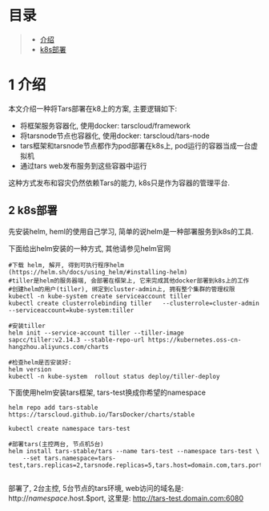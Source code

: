 
# 目录
> * [介绍](#chapter-1)
> * [k8s部署](#chapter-2)

# 1 <a id="chapter-1"></a>介绍

本文介绍一种将Tars部署在k8上的方案, 主要逻辑如下:
- 将框架服务容器化, 使用docker: tarscloud/framework
- 将tarsnode节点也容器化, 使用docker: tarscloud/tars-node
- tars框架和tarsnode节点都作为pod部署在k8s上, pod运行的容器当成一台虚拟机
- 通过tars web发布服务到这些容器中运行

这种方式发布和容灾仍然依赖Tars的能力, k8s只是作为容器的管理平台.

## 2 <a id="chapter-2"></a>k8s部署

先安装helm, heml的使用自己学习, 简单的说helm是一种部署服务到k8s的工具.

下面给出helm安装的一种方式, 其他请参见helm官网
```
#下载 helm, 解开, 得到可执行程序helm (https://helm.sh/docs/using_helm/#installing-helm)
#tiller是helm的服务器端, 会部署在框架上, 它来完成其他docker部署到k8s上的工作
#创建helm的用户(tiller), 绑定到cluster-admin上, 拥有整个集群的管理权限
kubectl -n kube-system create serviceaccount tiller
kubectl create clusterrolebinding tiller   --clusterrole=cluster-admin   --serviceaccount=kube-system:tiller

#安装tiller
helm init --service-account tiller --tiller-image  sapcc/tiller:v2.14.3 --stable-repo-url https://kubernetes.oss-cn-hangzhou.aliyuncs.com/charts

#检查helm是否安装好:
helm version
kubectl -n kube-system  rollout status deploy/tiller-deploy

```

下面使用helm安装tars框架, tars-test换成你希望的namespace
```
helm repo add tars-stable https://tarscloud.github.io/TarsDocker/charts/stable

kubectl create namespace tars-test

#部署tars(主控两台, 节点机5台)
helm install tars-stable/tars --name tars-test --namespace tars-test \
    --set tars.namespace=tars-test,tars.replicas=2,tarsnode.replicas=5,tars.host=domain.com,tars.port=6080


```

部署了, 2台主控, 5台节点的tars环境, web访问的域名是: http://$namespace.$host.$port, 这里是: http://tars-test.domain.com:6080